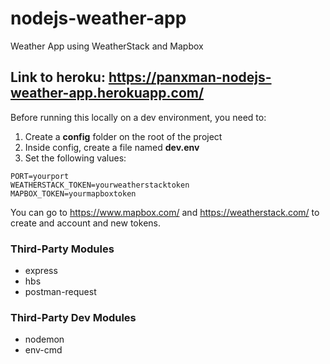 # nodejs-weather-app
Weather App using WeatherStack and Mapbox

## Link to heroku: https://panxman-nodejs-weather-app.herokuapp.com/

Before running this locally on a dev environment, you need to:
1. Create a **config** folder on the root of the project
2. Inside config, create a file named **dev.env**
3. Set the following values:

```
PORT=yourport
WEATHERSTACK_TOKEN=yourweatherstacktoken
MAPBOX_TOKEN=yourmapboxtoken
```

You can go to https://www.mapbox.com/ and https://weatherstack.com/ to create and account and new tokens.

### Third-Party Modules
- express
- hbs
- postman-request

### Third-Party Dev Modules
- nodemon
- env-cmd
